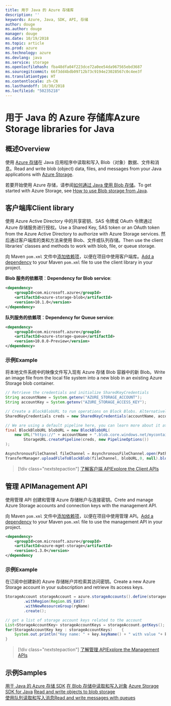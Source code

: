 ```yaml
---
title: 用于 Java 的 Azure 存储库
description: ''
keywords: Azure, Java, SDK, API, 存储
author: douge
ms.author: douge
manager: douge
ms.date: 10/19/2018
ms.topic: article
ms.prod: azure
ms.technology: azure
ms.devlang: java
ms.service: storage
ms.openlocfilehash: fba48dfa04f223dce72a0ee54da967565ebd3687
ms.sourcegitcommit: 66f3dd4bdb09712b73c9194e23028567c0c4ee3f
ms.translationtype: HT
ms.contentlocale: zh-CN
ms.lasthandoff: 10/30/2018
ms.locfileid: "50235218"
---
```

# <a name="azure-storage-libraries-for-java"></a><span data-ttu-id="406d0-103">用于 Java 的 Azure 存储库</span><span class="sxs-lookup"><span data-stu-id="406d0-103">Azure Storage libraries for Java</span></span>

## <a name="overview"></a><span data-ttu-id="406d0-104">概述</span><span class="sxs-lookup"><span data-stu-id="406d0-104">Overview</span></span>

<span data-ttu-id="406d0-105">使用 [Azure 存储](/azure/storage/storage-introduction)在 Java 应用程序中读取和写入 Blob（对象）数据、文件和消息。</span><span class="sxs-lookup"><span data-stu-id="406d0-105">Read and write blob (object) data, files, and messages from your Java applications with [Azure Storage](/azure/storage/storage-introduction).</span></span>

<span data-ttu-id="406d0-106">若要开始使用 Azure 存储，请参阅[如何通过 Java 使用 Blob 存储](/azure/storage/blobs/storage-quickstart-blobs-java-v10)。</span><span class="sxs-lookup"><span data-stu-id="406d0-106">To get started with Azure Storage, see [How to use Blob storage from Java](/azure/storage/blobs/storage-quickstart-blobs-java-v10).</span></span>

## <a name="client-library"></a><span data-ttu-id="406d0-107">客户端库</span><span class="sxs-lookup"><span data-stu-id="406d0-107">Client library</span></span>

<span data-ttu-id="406d0-108">使用 Azure Active Directory 中的共享密钥、SAS 令牌或 OAuth 令牌通过 Azure 存储服务进行授权。</span><span class="sxs-lookup"><span data-stu-id="406d0-108">Use a Shared Key, SAS token or an OAuth token from the Azure Active Directory to authorize with Azure Storage services.</span></span> <span data-ttu-id="406d0-109">然后通过客户端库的类和方法来使用 Blob、文件或队列存储。</span><span class="sxs-lookup"><span data-stu-id="406d0-109">Then use the client libraries' classes and methods to work with blob, file, or queue storage.</span></span> 

<span data-ttu-id="406d0-110">向 Maven `pom.xml` 文件中[添加依赖项](https://maven.apache.org/guides/getting-started/index.html#How_do_I_use_external_dependencies)，以便在项目中使用客户端库。</span><span class="sxs-lookup"><span data-stu-id="406d0-110">[Add a dependency](https://maven.apache.org/guides/getting-started/index.html#How_do_I_use_external_dependencies) to your Maven `pom.xml` file to use the client library in your project.</span></span>   

<span data-ttu-id="406d0-111">**Blob 服务的依赖项**：</span><span class="sxs-lookup"><span data-stu-id="406d0-111">**Dependency for Blob service**:</span></span>
```XML
<dependency>
    <groupId>com.microsoft.azure</groupId>
    <artifactId>azure-storage-blob</artifactId>
    <version>10.1.0</version>
</dependency>
```

<span data-ttu-id="406d0-112">**队列服务的依赖项**：</span><span class="sxs-lookup"><span data-stu-id="406d0-112">**Dependency for Queue service**:</span></span>
```XML
<dependency>
    <groupId>com.microsoft.azure</groupId>
    <artifactId>azure-storage-queue</artifactId>
    <version>10.0.0-Preview</version>
</dependency>
```


### <a name="example"></a><span data-ttu-id="406d0-113">示例</span><span class="sxs-lookup"><span data-stu-id="406d0-113">Example</span></span>

<span data-ttu-id="406d0-114">将本地文件系统中的映像文件写入现有 Azure 存储 Blob 容器中的新 Blob。</span><span class="sxs-lookup"><span data-stu-id="406d0-114">Write an image file from the local file system into a new blob in an existing Azure Storage blob container.</span></span>


```java
// Retrieve the credentials and initialize SharedKeyCredentials
String accountName = System.getenv("AZURE_STORAGE_ACCOUNT");
String accountKey = System.getenv("AZURE_STORAGE_ACCESS_KEY");

// Create a BlockBlobURL to run operations on Block Blobs. Alternatively create a ServiceURL, or ContainerURL for operations on Blob service, and Blob containers
SharedKeyCredentials creds = new SharedKeyCredentials(accountName, accountKey);

// We are using a default pipeline here, you can learn more about it at https://github.com/Azure/azure-storage-java/wiki/Azure-Storage-Java-V10-Overview
final BlockBlobURL blobURL = new BlockBlobURL(
    new URL("https://" + accountName + ".blob.core.windows.net/mycontainer/myimage.jpg"), 
        StorageURL.createPipeline(creds, new PipelineOptions())
);

AsynchronousFileChannel fileChannel = AsynchronousFileChannel.open(Paths.get("myimage.jpg"));
TransferManager.uploadFileToBlockBlob(fileChannel, blobURL,0, null).blockingGet();
```

> [!div class="nextstepaction"]
> [<span data-ttu-id="406d0-115">了解客户端 API</span><span class="sxs-lookup"><span data-stu-id="406d0-115">Explore the Client APIs</span></span>](/java/api/overview/azure/storage/client)

## <a name="management-api"></a><span data-ttu-id="406d0-116">管理 API</span><span class="sxs-lookup"><span data-stu-id="406d0-116">Management API</span></span>

<span data-ttu-id="406d0-117">使用管理 API 创建和管理 Azure 存储帐户与连接密钥。</span><span class="sxs-lookup"><span data-stu-id="406d0-117">Crete and manage Azure Storage accounts and connection keys with the management API.</span></span>

<span data-ttu-id="406d0-118">向 Maven `pom.xml` 文件中[添加依赖项](https://maven.apache.org/guides/getting-started/index.html#How_do_I_use_external_dependencies)，以便在项目中使用管理 API。</span><span class="sxs-lookup"><span data-stu-id="406d0-118">[Add a dependency](https://maven.apache.org/guides/getting-started/index.html#How_do_I_use_external_dependencies) to your Maven `pom.xml` file to use the management API in your project.</span></span>  

```XML
<dependency>
    <groupId>com.microsoft.azure</groupId>
    <artifactId>azure-mgmt-storage</artifactId>
    <version>1.3.0</version>
</dependency
```   

### <a name="example"></a><span data-ttu-id="406d0-119">示例</span><span class="sxs-lookup"><span data-stu-id="406d0-119">Example</span></span>

<span data-ttu-id="406d0-120">在订阅中创建新的 Azure 存储帐户并检索其访问密钥。</span><span class="sxs-lookup"><span data-stu-id="406d0-120">Create a new Azure Storage account in your subscription and retrieve its access keys.</span></span>

```java
StorageAccount storageAccount = azure.storageAccounts().define(storageAccountName)
        .withRegion(Region.US_EAST)
        .withNewResourceGroup(rgName)
        .create();

// get a list of storage account keys related to the account
List<StorageAccountKey> storageAccountKeys = storageAccount.getKeys();
for(StorageAccountKey key : storageAccountKeys)    {
    System.out.println("Key name: " + key.keyName() + " with value "+ key.value());
}
```

> [!div class="nextstepaction"]
> [<span data-ttu-id="406d0-121">了解管理 API</span><span class="sxs-lookup"><span data-stu-id="406d0-121">Explore the Management APIs</span></span>](/java/api/overview/azure/storage/management)


## <a name="samples"></a><span data-ttu-id="406d0-122">示例</span><span class="sxs-lookup"><span data-stu-id="406d0-122">Samples</span></span>

<span data-ttu-id="406d0-123">[用于 Java 的 Azure 存储 SDK](https://github.com/azure/azure-storage-java)
[在 Blob 存储中读取和写入对象](https://github.com/Azure-Samples/storage-blobs-java-v10-quickstart) </span><span class="sxs-lookup"><span data-stu-id="406d0-123">[Azure Storage SDK for Java](https://github.com/azure/azure-storage-java)
[Read and write objects to blob storage](https://github.com/Azure-Samples/storage-blobs-java-v10-quickstart) </span></span>  
[<span data-ttu-id="406d0-124">使用队列读取和写入消息</span><span class="sxs-lookup"><span data-stu-id="406d0-124">Read and write messages with queues</span></span>](https://github.com/Azure-Samples/storage-queue-java-getting-started)   

